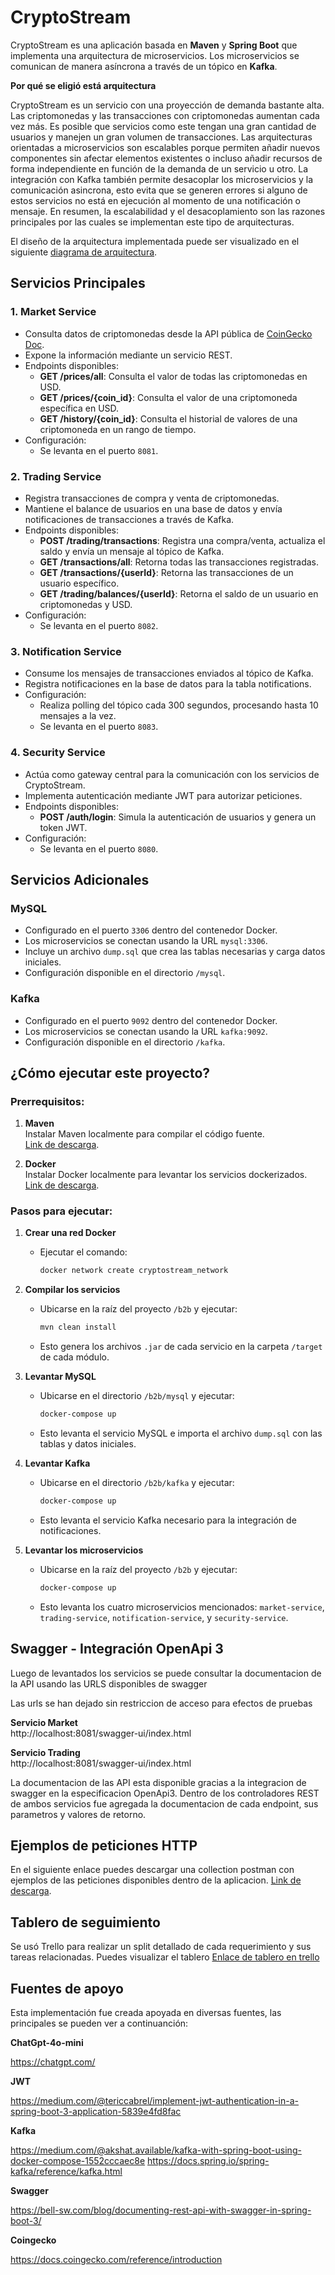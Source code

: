 # CryptoStream

CryptoStream es una aplicación basada en **Maven** y **Spring Boot** que implementa una arquitectura de microservicios. Los microservicios se comunican de manera asíncrona a través de un tópico en **Kafka**.

**Por qué se eligió está arquitectura**

CryptoStream es un servicio con una proyección de demanda bastante alta. Las criptomonedas y las transacciones con criptomonedas aumentan cada vez más.
Es posible que servicios como este tengan una gran cantidad de usuarios y manejen un gran volumen de transacciones.
Las arquitecturas orientadas a microservicios son escalables porque permiten añadir nuevos componentes sin afectar elementos existentes o incluso añadir recursos
de forma independiente en función de la demanda de un servicio u otro.
La integración con Kafka también permite desacoplar los microservicios y la comunicación asincrona, esto evita que se generen errores
si alguno de estos servicios no está en ejecución al momento de una notificación o mensaje.
En resumen, la escalabilidad y el desacoplamiento son las razones principales por las cuales se implementan este tipo de arquitecturas.

El diseño de la arquitectura implementada puede ser visualizado en el siguiente [diagrama de arquitectura](https://drive.google.com/file/d/1wda7qFrXGkCtNQOV0E_Y16ZHulMTAf_0/view?usp=drive_link).


## Servicios Principales

### **1. Market Service**
- Consulta datos de criptomonedas desde la API pública de [CoinGecko Doc](https://docs.coingecko.com/reference/introduction).
- Expone la información mediante un servicio REST.
- Endpoints disponibles:
   - **GET /prices/all**: Consulta el valor de todas las criptomonedas en USD.
   - **GET /prices/{coin_id}**: Consulta el valor de una criptomoneda específica en USD.
   - **GET /history/{coin_id}**: Consulta el historial de valores de una criptomoneda en un rango de tiempo.
- Configuración:
   - Se levanta en el puerto `8081`.

### **2. Trading Service**
- Registra transacciones de compra y venta de criptomonedas.
- Mantiene el balance de usuarios en una base de datos y envía notificaciones de transacciones a través de Kafka.
- Endpoints disponibles:
   - **POST /trading/transactions**: Registra una compra/venta, actualiza el saldo y envía un mensaje al tópico de Kafka.
   - **GET /transactions/all**: Retorna todas las transacciones registradas.
   - **GET /transactions/{userId}**: Retorna las transacciones de un usuario específico.
   - **GET /trading/balances/{userId}**: Retorna el saldo de un usuario en criptomonedas y USD.
- Configuración:
   - Se levanta en el puerto `8082`.

### **3. Notification Service**
- Consume los mensajes de transacciones enviados al tópico de Kafka.
- Registra notificaciones en la base de datos para la tabla notifications.
- Configuración:
   - Realiza polling del tópico cada 300 segundos, procesando hasta 10 mensajes a la vez.
   - Se levanta en el puerto `8083`.

### **4. Security Service**
- Actúa como gateway central para la comunicación con los servicios de CryptoStream.
- Implementa autenticación mediante JWT para autorizar peticiones.
- Endpoints disponibles:
   - **POST /auth/login**: Simula la autenticación de usuarios y genera un token JWT.
- Configuración:
   - Se levanta en el puerto `8080`.

## Servicios Adicionales

### **MySQL**
- Configurado en el puerto `3306` dentro del contenedor Docker.
- Los microservicios se conectan usando la URL `mysql:3306`.
- Incluye un archivo `dump.sql` que crea las tablas necesarias y carga datos iniciales.
- Configuración disponible en el directorio `/mysql`.

### **Kafka**
- Configurado en el puerto `9092` dentro del contenedor Docker.
- Los microservicios se conectan usando la URL `kafka:9092`.
- Configuración disponible en el directorio `/kafka`.

## ¿Cómo ejecutar este proyecto?

### Prerrequisitos:
1. **Maven**  
   Instalar Maven localmente para compilar el código fuente.  
   [Link de descarga](https://maven.apache.org/download.cgi).


2. **Docker**  
   Instalar Docker localmente para levantar los servicios dockerizados.  
   [Link de descarga](https://docs.docker.com/engine/install/).

### Pasos para ejecutar:

1. **Crear una red Docker**
   - Ejecutar el comando:
     ```bash
     docker network create cryptostream_network
     ```

2. **Compilar los servicios**
   - Ubicarse en la raíz del proyecto `/b2b` y ejecutar:
     ```bash
     mvn clean install
     ```
   - Esto genera los archivos `.jar` de cada servicio en la carpeta `/target` de cada módulo.


3. **Levantar MySQL**
   - Ubicarse en el directorio `/b2b/mysql` y ejecutar:
     ```bash
     docker-compose up
     ```
   - Esto levanta el servicio MySQL e importa el archivo `dump.sql` con las tablas y datos iniciales.


4. **Levantar Kafka**
   - Ubicarse en el directorio `/b2b/kafka` y ejecutar:
     ```bash
     docker-compose up
     ```
   - Esto levanta el servicio Kafka necesario para la integración de notificaciones.

5. **Levantar los microservicios**
   - Ubicarse en la raíz del proyecto `/b2b` y ejecutar:
     ```bash
     docker-compose up
     ```
   - Esto levanta los cuatro microservicios mencionados: `market-service`, `trading-service`, `notification-service`, y `security-service`.


## Swagger - Integración OpenApi 3

Luego de levantados los servicios se puede consultar la documentacion de la API usando las URLS disponibles de swagger

Las urls se han dejado sin restriccion de acceso para efectos de pruebas

**Servicio Market**  
http://localhost:8081/swagger-ui/index.html

**Servicio Trading**  
http://localhost:8081/swagger-ui/index.html

La documentacion de las API esta disponible gracias a la integracion de swagger en la especificacion OpenApi3.
Dentro de los controladores REST de ambos servicios fue agregada la documentacion de cada endpoint, sus parametros y valores de retorno.

## Ejemplos de peticiones HTTP 

En el siguiente enlace puedes descargar una collection postman con ejemplos de las peticiones disponibles dentro de la aplicacion.
[Link de descarga](https://drive.google.com/drive/folders/1TTK8sTXZv19q6Fp-x6rAxsqGsIRUPL3h?usp=drive_link).

## Tablero de seguimiento 
Se usó Trello para realizar un split detallado de cada requerimiento y sus tareas relacionadas.
Puedes visualizar el tablero [Enlace de tablero en trello](https://trello.com/b/mFaKjQRm/cryptostream)


## Fuentes de apoyo

Esta implementación fue creada apoyada en diversas fuentes, las principales se pueden ver a continuanción:

**ChatGpt-4o-mini**

https://chatgpt.com/

**JWT**

https://medium.com/@tericcabrel/implement-jwt-authentication-in-a-spring-boot-3-application-5839e4fd8fac

**Kafka**

https://medium.com/@akshat.available/kafka-with-spring-boot-using-docker-compose-1552cccaec8e
https://docs.spring.io/spring-kafka/reference/kafka.html

**Swagger**

https://bell-sw.com/blog/documenting-rest-api-with-swagger-in-spring-boot-3/

**Coingecko**

https://docs.coingecko.com/reference/introduction